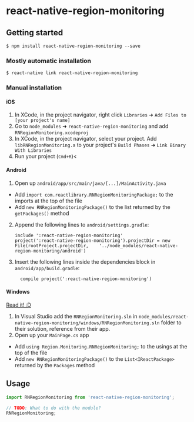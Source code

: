 
# react-native-region-monitoring

## Getting started

`$ npm install react-native-region-monitoring --save`

### Mostly automatic installation

`$ react-native link react-native-region-monitoring`

### Manual installation


#### iOS

1. In XCode, in the project navigator, right click `Libraries` ➜ `Add Files to [your project's name]`
2. Go to `node_modules` ➜ `react-native-region-monitoring` and add `RNRegionMonitoring.xcodeproj`
3. In XCode, in the project navigator, select your project. Add `libRNRegionMonitoring.a` to your project's `Build Phases` ➜ `Link Binary With Libraries`
4. Run your project (`Cmd+R`)<

#### Android

1. Open up `android/app/src/main/java/[...]/MainActivity.java`
  - Add `import com.reactlibrary.RNRegionMonitoringPackage;` to the imports at the top of the file
  - Add `new RNRegionMonitoringPackage()` to the list returned by the `getPackages()` method
2. Append the following lines to `android/settings.gradle`:
  	```
  	include ':react-native-region-monitoring'
  	project(':react-native-region-monitoring').projectDir = new File(rootProject.projectDir, 	'../node_modules/react-native-region-monitoring/android')
  	```
3. Insert the following lines inside the dependencies block in `android/app/build.gradle`:
  	```
      compile project(':react-native-region-monitoring')
  	```

#### Windows
[Read it! :D](https://github.com/ReactWindows/react-native)

1. In Visual Studio add the `RNRegionMonitoring.sln` in `node_modules/react-native-region-monitoring/windows/RNRegionMonitoring.sln` folder to their solution, reference from their app.
2. Open up your `MainPage.cs` app
  - Add `using Region.Monitoring.RNRegionMonitoring;` to the usings at the top of the file
  - Add `new RNRegionMonitoringPackage()` to the `List<IReactPackage>` returned by the `Packages` method


## Usage
```javascript
import RNRegionMonitoring from 'react-native-region-monitoring';

// TODO: What to do with the module?
RNRegionMonitoring;
```
  